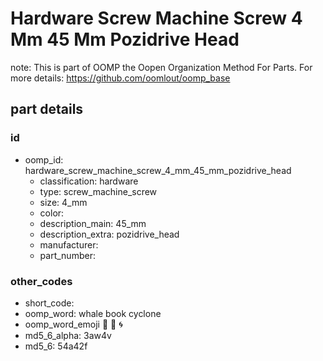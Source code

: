 # Hardware Screw Machine Screw 4 Mm 45 Mm Pozidrive Head  

note: This is part of OOMP the Oopen Organization Method For Parts. For more details: https://github.com/oomlout/oomp_base

##  part details





### id
* oomp_id: hardware_screw_machine_screw_4_mm_45_mm_pozidrive_head
  * classification: hardware
  * type: screw_machine_screw
  * size: 4_mm
  * color: 
  * description_main: 45_mm
  * description_extra: pozidrive_head
  * manufacturer: 
  * part_number: 

### other_codes
* short_code: 
* oomp_word: whale book cyclone
* oomp_word_emoji :whale: :book: :cyclone:
* md5_6_alpha: 3aw4v
* md5_6: 54a42f